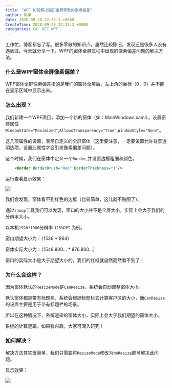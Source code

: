 ```yaml
---
title: "WPF 如何解决窗口全屏导致的像素偏差"
author: 胡承
date: 2020-09-28 22:35:3 +0800
CreateTime: 2020-09-28 22:35:3 +0800
categories: C# .NET WPF
---
```


工作忙，博客都忘了写。很多零散的知识点，虽然比较陈旧，发现还是很多人没有遇到过。今天就分享一下，WPF的窗体全屏过程中出现的像素偏差问题的解决方法。

<!-- more -->

### 什么是WPF窗体全屏像素偏差？

WPF窗体全屏像素偏差指的是我们的窗体全屏后，左上角的坐标（0，0）并不能在显示区域中显示出来。

### 怎么出现？

我们新建一个WPF项目，添加一个新的窗体（如：MainWindows.xaml），设置窗体属性`WindowState="Maximized"`,`AllowsTransparency="True"`,`WindowStyle="None"`。

这几项属性的设置，表示自定义的全屏窗体（这里要注意，一定要设置允许背景透明选项，设置此属性才会引发像素偏差问题）。

这个时候，我们在窗体中定义一个`Border`,并设置边框粗细和颜色。

```xml
    <Border BorderBrush="Red" BorderThickness="1"/>
```

运行查看显示效果：

![](https://i.loli.net/2020/09/28/Iqw4otg7WvAb5el.jpg)

我们会发现，窗体看不到红色的边框（比较简单，这儿就不贴图了）。

通过`snoop`工具我们可以发现，窗口的大小并不是全屏大小，实际上会大于我们的分辨率大小。

以本机`1920*1080`分辨率 `125%DPI` 为例。

窗口期望大小为：（1536 * 864）

窗体实际大小为：（1548.800… * 876.800…）

窗口的实际大小是大于期望大小的，我们的红框就自然而然看不到了！

### 为什么会这样？

因为窗体默认的`ResizeMode`是`CanResize`，系统会自动调整窗体大小。

默认窗体都是带有标题栏，系统会根据标题栏去计算客户区的大小，而`CanResize`的设置主要是用于带有标题栏的场景。

所以在这种情况下，系统渲染的窗体大小，实际上会大于我们期望的窗体大小。

系统的计算逻辑，如果有兴趣，大家可深入研究！

### 如何解决？

解决方法其实很简单，我们只需要将`ResizeMode`修改为`NoResize`即可解决此问题。

显示效果：

![](https://i.loli.net/2020/09/28/ASD1WMlhUyLPvpN.jpg)


